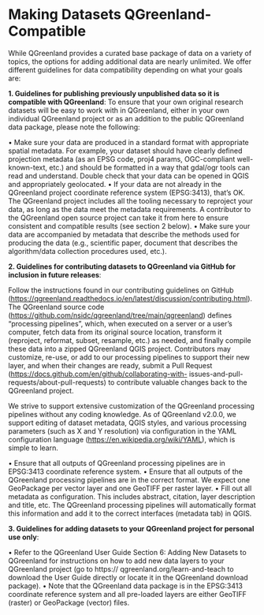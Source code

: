 # Making Datasets QGreenland-Compatible

While QGreenland provides a curated base package of data on a variety of topics, the options for adding additional data are nearly unlimited. We offer different guidelines for data compatibility depending on what your goals are:

**1. Guidelines for publishing previously unpublished data so it is compatible with QGreenland**:
To ensure that your own original research datasets will be easy to work with in QGreenland, either in your own individual QGreenland project or as an addition to the public QGreenland data package, please note the following:

   • Make sure your data are produced in a standard format with appropriate spatial metadata. For example, your dataset should have clearly defined projection metadata (as an EPSG code, proj4 params, OGC-compliant well-known-text, etc.) and should be formatted in a way that gdal/ogr tools can read and understand. Double check that your data can be opened in QGIS and appropriately geolocated.
   • If your data are not already in the QGreenland project coordinate reference system (EPSG:3413), that’s OK. The QGreenland project includes all the tooling necessary to reproject your data, as long as the data meet the metadata requirements. A contributor to the QGreenland open source project can take it from here to ensure consistent and compatible results (see section 2 below).
   • Make sure your data are accompanied by metadata that describe the methods used for producing the data (e.g., scientific paper, document that describes the algorithm/data collection procedures used, etc.).

**2. Guidelines for contributing datasets to QGreenland via GitHub for inclusion in future releases**:

Follow the instructions found in our contributing guidelines on GitHub (https://qgreenland.readthedocs.io/en/latest/discussion/contributing.html). The QGreenland source code (https://github.com/nsidc/qgreenland/tree/main/qgreenland) defines “processing pipelines”, which, when executed on a server or a user’s computer, fetch data from its original source location, transform it (reproject, reformat, subset, resample, etc.) as needed, and finally compile these data into a zipped QGreenland QGIS project. Contributors may customize, re-use, or add to our processing pipelines to support their new layer, and when their changes are ready, submit a Pull Request (https://docs.github.com/en/github/collaborating-with- issues-and-pull-requests/about-pull-requests) to contribute valuable changes back to the QGreenland project.

We strive to support extensive customization of the QGreenland processing pipelines without any coding knowledge. As of QGreenland v2.0.0, we support editing of dataset metadata, QGIS styles, and various processing parameters (such as X and Y resolution) via configuration in the YAML configuration language (https://en.wikipedia.org/wiki/YAML), which is simple to learn.

   • Ensure that all outputs of QGreenland processing pipelines are in EPSG:3413 coordinate reference system.
   • Ensure that all outputs of the QGreenland processing pipelines are in the correct format. We expect one GeoPackage per vector layer and one GeoTIFF per raster layer.
   • Fill out all metadata as configuration. This includes abstract, citation, layer description and title, etc. The QGreenland processing pipelines will automatically format this information and add it to the correct interfaces (metadata tab) in QGIS.

**3. Guidelines for adding datasets to your QGreenland project for personal use only**:

   • Refer to the QGreenland User Guide Section 6: Adding New Datasets to QGreenland for instructions on how to add new data layers to your QGreenland project (go to https:// qgreenland.org/learn-and-teach to download the User Guide directly or locate it in the QGreenland download package).
   • Note that the QGreenland data package is in the EPSG:3413 coordinate reference system and all pre-loaded layers are either GeoTIFF (raster) or GeoPackage (vector) files.
